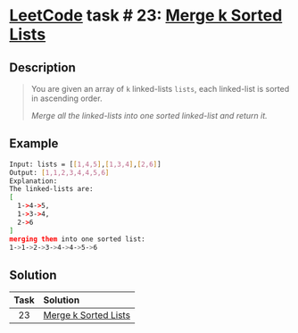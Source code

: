 # [LeetCode][leetcode] task # 23: [Merge k Sorted Lists][task]

Description
-----------

> You are given an array of `k` linked-lists `lists`, each linked-list is sorted in ascending order.
> 
> _Merge all the linked-lists into one sorted linked-list and return it._

Example
-------

```sh
Input: lists = [[1,4,5],[1,3,4],[2,6]]
Output: [1,1,2,3,4,4,5,6]
Explanation:
The linked-lists are:
[
  1->4->5,
  1->3->4,
  2->6
]
merging them into one sorted list:
1->1->2->3->4->4->5->6
```

Solution
--------

| Task | Solution |
| :------: | :------ |
| 23 | [Merge k Sorted Lists][solution] |


[leetcode]: <http://leetcode.com/>
[task]: <https://leetcode.com/problems/merge-k-sorted-lists/>
[solution]: <https://github.com/wellaxis/witalis-jkit/blob/main/module/tasks/src/main/java/com/witalis/jkit/tasks/core/task/leetcode/p23/option/Practice.java>
